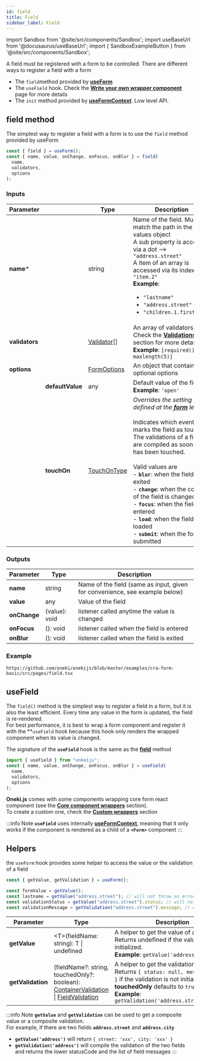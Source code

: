 ```yaml
---
id: field
title: Field
sidebar_label: Field
---
```


import Sandbox from '@site/src/components/Sandbox';
import useBaseUrl from '@docusaurus/useBaseUrl';
import { SandboxExampleButton } from '@site/src/components/Sandbox';

A field must be registered with a form to be controlled.
There are different ways to register a field with a form

- The `field`method provided by **[useForm](./use-form)**
- The `useField` hook. Check the **[Write your own wrapper component](./custom-wrapper)** page for more details
- The `init` method provided by **[useFormContext](./use-form-context)**. Low level API.

## field method

The simplest way to register a field with a form is to use the `field` method provided by useForm

```javascript
const { field } = useForm();
const { name, value, onChange, onFocus, onBlur } = field(
  name,
  validators,
  options
);
```

### Inputs

| Parameter      |                  | Type                                             | Description                                                                                                                                                                                                                                                                                                                                                                                                                                                                                              |
| -------------- | ---------------- | ------------------------------------------------ | -------------------------------------------------------------------------------------------------------------------------------------------------------------------------------------------------------------------------------------------------------------------------------------------------------------------------------------------------------------------------------------------------------------------------------------------------------------------------------------------------------- |
| **name**\*     |                  | string                                           | Name of the field. Must match the path in the values object<br /> A sub property is accessed via a dot --> `"address.street"`<br/>A item of an array is accessed via its index --> `"item.2"`<br/>**Example**: <ul><li>`"lastname"`</li><li>`"address.street"`</li><li>`"children.1.firstname"` </li></ul>                                                                                                                                                                                               |
| **validators** |                  | [Validator](../../api/types/Validator)[]         | An array of validators. Check the **[Validations](./validations)** section for more details.<br/>**Example**: `[required(), maxlength(5)]`                                                                                                                                                                                                                                                                                                                                                               |
| **options**    |                  | [FormOptions](../../api/interfaces/FieldOptions) | An object that contains optional options                                                                                                                                                                                                                                                                                                                                                                                                                                                                 |
|                | **defaultValue** | any                                              | Default value of the field <br/>**Example**: `'open'`                                                                                                                                                                                                                                                                                                                                                                                                                                                    |
|                | **touchOn**      | [TouchOnType](../../api/types/TouchOnType)       | _Overrides the setting defined at the **[form](./use-form#inputs)** level_ <br/><br/>Indicates which event marks the field as touched.<br />The validations of a field are compiled as soon as it has been touched.<br /><br />Valid values are<br /> - **`blur`**: when the field is exited<br /> - **`change`**: when the content of the field is changed<br /> - **`focus`**: when the field is entered<br /> - **`load`**: when the field is loaded<br /> - **`submit`**: when the form is submitted |

### Outputs

| Parameter    | Type          | Description                                                                 |
| ------------ | ------------- | --------------------------------------------------------------------------- |
| **name**     | string        | Name of the field (same as input, given for convenience, see example below) |
| **value**    | any           | Value of the field                                                          |
| **onChange** | (value): void | listener called anytime the value is changed                                |
| **onFocus**  | (): void      | listener called when the field is entered                                   |
| **onBlur**   | (): void      | listener called when the field is exited                                    |

### Example

<SandboxExampleButton name="cra-form-basic" />

```tsx reference
https://github.com/oneki/onekijs/blob/master/examples/cra-form-basic/src/pages/field.tsx
```

## useField

The `field()` method is the simplest way to register a field in a form, but it is also the least efficient. Every time any value in the form is updated, the field is re-rendered. <br/>
For best performance, it is best to wrap a form component and register it with the **``useField`` hook because this hook only renders the wrapped component when its value is changed.

The signature of the **`useField`** hook is the same as the **[field](#field-method)** method

```javascript
import { useField } from "onkeijs";
const { name, value, onChange, onFocus, onBlur } = useField(
  name,
  validators,
  options
);
```

**Oneki.js** comes with some components wrapping core form react component (see the **[Core component wrappers](./wrapper)** section).  
To create a custom one, check the **[Custom wrappers](./custom-wrapper)** section

:::info Note
**`useField`** uses internally **[useFormContext](./use-form-context)**, meaning that it only works if the component is rendered as a child of a **`<Form>`** component
:::

## Helpers

the `useForm` hook provides some helper to access the value or the validation of a field

```javascript
const { getValue, getValidation } = useForm();

const formValue = getValue();
const lastname = getValue("address.street"); // will not throw an error if address is undefined
const validationStatus = getValue("address.street").status; // will not throw an error if the validation is undefined
const validationMessage = getValidation("address.street").message; // will not throw an error if the validation is undefined
```

| Parameter | Type | Description |
| --------- | ---- | ----------- |
| **getValue**  | <T\>(fieldName: string): T \| undefined | A helper to get the value of a field. Returns undefined if the value is not initialized.<br/>**Example**: `getValue('address.street')`                                                                                                           |
| **getValidation** | (fieldName?: string, touchedOnly?: boolean): [ContainerValidation](../../api/classes/ContainerValidation) \| [FieldValidation](../../api/classes/FieldValidation)       | A helper to get the validation of a field. Returns `{ status: null, message: null }` if the validation is not initialized.<br/>**touchedOnly** defaults to `true`<br/>**Example**: `getValidation('address.street').status`                                                                                               |

:::info Note
**`getValue`** and **`getValidation`** can be used to get a composite value or a composite validation.  
For example, if there are two fields **`address.street`** and **`address.city`**

- **`getValue('address')`** will return `{ street: 'xxx', city: 'xxx' }`
- **`getValidation('address')`** will compile the validation of the two fields and returns the lower statusCode and the list of field messages
:::
